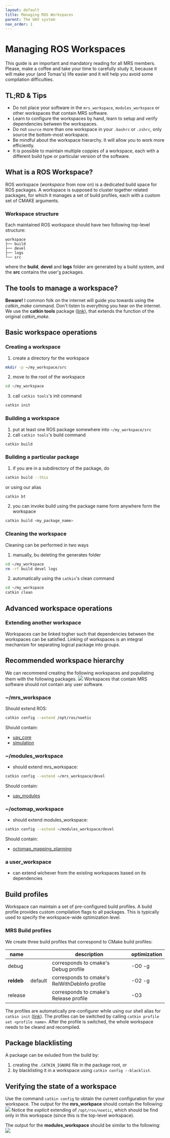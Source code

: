 ```yaml
---
layout: default
title: Managing ROS Workspaces
parent: The UAV system
nav_order: 1
---
```


# Managing ROS Workspaces

This guide is an important and mandatory reading for all MRS members.
Please, make a coffee and take your time to carefully study it, because it will make your (and Tomas's) life easier and it will help you avoid some compilation difficulties.

## TL;RD & Tips

* Do not place your software in the `mrs_workspace`, `modules_workspace` or other workspaces that contain MRS software.
* Learn to configure the workspaces by hand, learn to setup and verify dependencies between the workspaces.
* Do not `source` more than one workspace in your `.bashrc` or `.zshrc`, only source the bottom-most workspace.
* Be mindful about the workspace hierarchy. It will allow you to work more efficiently.
* It is possible to maintain multiple coppies of a workspace, each with a different build type or particular version of the software.

## What is a ROS Workspace?

ROS workspace (_workspace_ from now on) is a dedicated build space for ROS packages.
A workspace is supposed to cluster together related packages, for which it manages a set of build profiles, each with a custom set of CMAKE arguments.

### Workspace structure

Each maintained ROS workspace should have two following top-level structure:

```
workspace
├── build
├── devel
├── logs
└── src
```

where the **build**, **devel** and **logs** folder are generated by a build system, and the **src** contains the user'[s](s) packages.

## The tools to manage a workspace?

**Beware!** I common folk on the internet will guide you towards using the _catkin_make_ command.
Don't listen to everything you hear on the internet.
We use the **catkin tools** package ([link](https://catkin-tools.readthedocs.io/en/latest/)), that extends the function of the original _catkin_make_.

## Basic workspace operations

### Creating a workspace

1. create a directory for the workspace
```bash
mkdir -p ~/my_workspace/src
```
2. move to the root of the workspace
```bash
cd ~/my_workspace
```
3. call ```catkin tools```'s init command
```bash
catkin init
```

### Building a workspace

1. put at least one ROS package somewhere into `~/my_workspace/src`
2. call ```catkin tools```'s build command
```bash
catkin build
```

### Building a particular package

1. if you are in a subdirectory of the package, do
```bash
catkin build --this
```
or using our alias
```bash
catkin bt
```
2. you can invoke build using the package name form anywhere form the workspace
```bash
catkin build <my_package_name>
```

### Cleaning the workspace

Cleaning can be performed in two ways

1. manually, bu deleting the generates folder
```bash
cd ~/my_workspace
rm -rf build devel logs
```
2. automatically using the `catkin`'s clean command
```bash
cd ~/my_workspace
catkin clean
```

## Advanced workspace operations

### Extending another workspace

Workspaces can be linked togher such that dependencies between the workspaces can be satisfied.
Linking of workspaces is an integral mechanism for separating logical package into groups.

## Recommended workspace hierarchy

We can recommend creating the following workspaces and popullating them with the following packages.
![](./fig/ros_workspaces/recommended_hierarchy.png)
Workspaces that contain MRS software should not contain any user software.

### ~/mrs_workspace

Should extend ROS:
```bash
catkin config --extend /opt/ros/noetic
```
Should contain:

* [uav_core](http://github.com/ctu-mrs/uav_core)
* [simulation](http://github.com/ctu-mrs/simulation)

### ~/modules_workspace

* should extend mrs_workspace:
```bash
catkin config --extend ~/mrs_workspace/devel
```
Should contain:

* [uav_modules](http://github.com/ctu-mrs/uav_modules)

### ~/octomap_workspace

* should extend modules_workspace:
```bash
catkin config --extend ~/modules_workspace/devel
```
Should contain:

* [octomap_mapping_planning](http://github.com/ctu-mrs/octomap_mapping_planning)

### a user_workspace

* can extend wichever from the existing workspaces based on its dependencies

## Build profiles

Workspace can maintain a set of pre-configured build profiles.
A build profile provides custom compilation flags to all packages.
This is typically used to specify the workspace-wide optimization level.

### MRS Build profiles

We create three build profiles that correspond to CMake build profiles:

| name       |         | description                                   | optimization |
|------------|---------|-----------------------------------------------|--------------|
| debug      |         | corresponds to cmake's Debug profile          | -O0 -g       |
| **reldeb** | default | corresponds to cmake's RelWithDebInfo profile | -O2 -g       |
| release    |         | corresponds to cmake's Release profile        | -O3          |

The profiles are automatically pre-configurer while using our shell alias for `catkin init` ([link](https://github.com/ctu-mrs/uav_core/blob/master/miscellaneous/shell_additions/shell_additions.sh)).
The profiles can be switched by calling `catkin profile set <profile name>`.
After the profile is switched, the whole workspace needs to be cleand and recompiled.

## Package blacklisting

A package can be exluded from the build by:

1) creating the `.CATKIN_IGNORE` file in the package root, or
2) by blacklisting it in a workspace using `catkin config --blacklist`.

## Verifying the state of a workspace

Use the command `catkin config` to obtain the current configuration for your workspace.
The output for the **mrs_workpace** should contain the following:
![](./fig/ros_workspaces/mrs_workpace_config.png)
Notice the _explicit_ extending of `/opt/ros/noetic`, which should be find only in this workspace (since this is the top-level workspace).

The output for the **modules_workspace** should be similar to the following:
![](./fig/ros_workspaces/modules_workspace_config.png)
